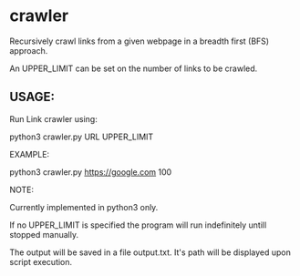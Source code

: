 # crawler


Recursively crawl links from a given webpage in a breadth first (BFS) approach.

An UPPER_LIMIT can be set on the number of links to be crawled.

## USAGE:
Run Link crawler using:

python3 crawler.py URL UPPER_LIMIT

EXAMPLE:

python3 crawler.py https://google.com 100

NOTE:

Currently implemented in python3 only.

If no UPPER_LIMIT is specified the program will run indefinitely untill stopped manually.

The output will be saved in a file output.txt. It's path will be displayed upon script execution.
